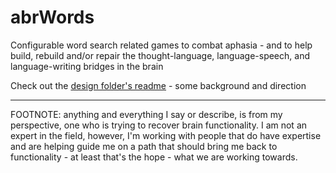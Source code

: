 # abrWords

Configurable word search related games to combat aphasia - and to help build, rebuild and/or repair the thought-language, language-speech, and language-writing bridges in the brain

Check out the [design folder's readme](design/README.md) - some background and direction

-----

FOOTNOTE:  anything and everything I say or describe, is from my perspective, one who is trying to recover brain functionality.  I am not an expert in the field, however, I'm working with people that do have expertise and are helping guide me on a path that should bring me back to functionality - at least that's the hope - what we are working towards.

